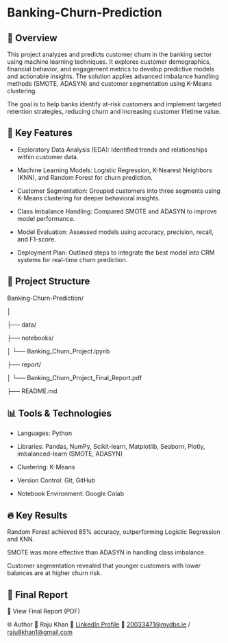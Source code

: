 # Banking-Churn-Prediction

## 📝 Overview
This project analyzes and predicts customer churn in the banking sector using machine learning techniques. It explores customer demographics, financial behavior, and engagement metrics to develop predictive models and actionable insights. The solution applies advanced imbalance handling methods (SMOTE, ADASYN) and customer segmentation using K-Means clustering.

The goal is to help banks identify at-risk customers and implement targeted retention strategies, reducing churn and increasing customer lifetime value.

## 🚀 Key Features
- Exploratory Data Analysis (EDA): Identified trends and relationships within customer data.

- Machine Learning Models: Logistic Regression, K-Nearest Neighbors (KNN), and Random Forest for churn prediction.

- Customer Segmentation: Grouped customers into three segments using K-Means clustering for deeper behavioral insights.

- Class Imbalance Handling: Compared SMOTE and ADASYN to improve model performance.

- Model Evaluation: Assessed models using accuracy, precision, recall, and F1-score.

- Deployment Plan: Outlined steps to integrate the best model into CRM systems for real-time churn prediction.

## 📂 Project Structure

Banking-Churn-Prediction/

│

├── data/        

├── notebooks/

│   └── Banking_Churn_Project.ipynb

├── report/

│   └── Banking_Churn_Project_Final_Report.pdf

├── README.md


## 📊 Tools & Technologies
- Languages: Python

- Libraries: Pandas, NumPy, Scikit-learn, Matplotlib, Seaborn, Plotly, imbalanced-learn (SMOTE, ADASYN)

- Clustering: K-Means

- Version Control: Git, GitHub

- Notebook Environment: Google Colab

## 🔥 Key Results
Random Forest achieved 85% accuracy, outperforming Logistic Regression and KNN.

SMOTE was more effective than ADASYN in handling class imbalance.

Customer segmentation revealed that younger customers with lower balances are at higher churn risk.

## 📜 Final Report
📄 View Final Report (PDF)

🌐 Author
👤 Raju Khan
🔗 [LinkedIn Profile](https://www.linkedin.com/in/raju-khan-rk/)
📧 20033471@mydbs.ie / raju8khan1@gmail.com


